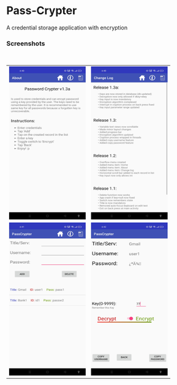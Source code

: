 # Pass-Crypter
 A credential storage application with encryption

### Screenshots
<br>
<table>
 <tr>
  <td> <img src="https://github.com/BinitDOX/Pass-Crypter/blob/main/ss/1.jpg" width="200" height="400"/> </td>
  <td> <img src="https://github.com/BinitDOX/Pass-Crypter/blob/main/ss/2.jpg" width="200" height="400"/> </td>
 </tr>
 <tr>
  <td> <img src="https://github.com/BinitDOX/Pass-Crypter/blob/main/ss/3.jpg" width="200" height="400"/> </td>
  <td> <img src="https://github.com/BinitDOX/Pass-Crypter/blob/main/ss/4.jpg" width="200" height="400"/> </td>
 </tr>
</table>
